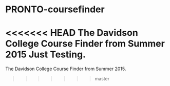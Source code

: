 # PRONTO-coursefinder
<<<<<<< HEAD
The Davidson College Course Finder from Summer 2015
Just Testing.
=======
The Davidson College Course Finder from Summer 2015.
>>>>>>> master
